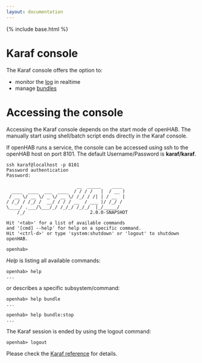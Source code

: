 ```yaml
---
layout: documentation
---
```


{% include base.html %}

# Karaf console

The Karaf console offers the option to:

* monitor the [log](logging.html#karaf-console) in realtime
* manage [bundles](bundles.html)

# Accessing the console

Accessing the Karaf console depends on the start mode of openHAB. The manually start using shell/batch script ends directly in the Karaf console.

If openHAB runs a service, the console can be accessed using ssh to the openHAB host on port 8101. The default Username/Password is **karaf/karaf**.

```
ssh karaf@localhost -p 8101
Password authentication
Password:

                          __  _____    ____      
  ____  ____  ___  ____  / / / /   |  / __ )     
 / __ \/ __ \/ _ \/ __ \/ /_/ / /| | / __  |
/ /_/ / /_/ /  __/ / / / __  / ___ |/ /_/ /      
\____/ .___/\___/_/ /_/_/ /_/_/  |_/_____/     
    /_/                        2.0.0-SNAPSHOT

Hit '<tab>' for a list of available commands
and '[cmd] --help' for help on a specific command.
Hit '<ctrl-d>' or type 'system:shutdown' or 'logout' to shutdown openHAB.

openhab>
```

_Help_ is listing all available commands:

```
openhab> help
...
```

or describes a specific subsystem/command:

```
openhab> help bundle
...

openhab> help bundle:stop
...
```

The Karaf session is ended by using the logout command:

```
openhab> logout
```

Please check the [Karaf reference](http://karaf.apache.org/manual/latest/) for details.
